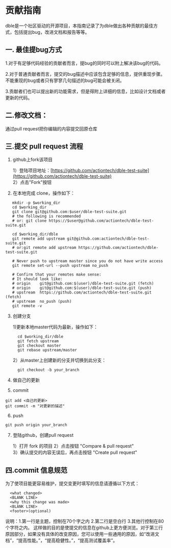 # 贡献指南

dble是一个社区驱动的开源项目，本指南记录了为dble做出各种贡献的最佳方式，包括提出bug，改进文档和报告等等。

## 一. 最佳提bug方式

1.对于有足够代码经验的贡献者而言，提bug的同时可以附上解决该bug的代码。

2.对于普通贡献者而言，提交的bug描述中应该包含足够的信息，提供重现步骤。不能重现的bug或者只有寥寥几句描述的bug可能会被关闭。

3.贡献者们也可以提出新的功能需求，但是得附上详细的信息，比如设计文档或者更新的代码。

## 二.修改文档：
通过pull request把你编辑的内容提交回原仓库

## 三.提交 pull request 流程
1. github上fork该项目

   1）登陆项目地址：[https://github.com/actiontech/dble-test-suite](https://github.com/actiontech/dble-test-suite)  
   2）点击"Fork"按钮

2. 在本地完成 clone，操作如下：
```   
   mkdir -p $working_dir
   cd $working_dir
   git clone git@github.com:$user/dble-test-suite.git
   # the following is recommended
   # or: git clone https://$user@github.com/actiontech/dble-test-suite.git

   cd $working_dir/dble
   git remote add upstream git@github.com:actiontech/dble-test-suite.git
   # or:git remote add upstream https://github.com/actiontech/dble-test-suite.git

   # Never push to upstream master since you do not have write access
   git remote set-url --push upstream no_push

   # Confirm that your remotes make sense:
   # It should look like:
   # origin    git@github.com:$(user)/dble-test-suite.git (fetch)
   # origin    git@github.com:$(user)/dble-test-suite.git (push)
   # upstream  https://github.com/actiontech/dble-test-suite.git (fetch)
   # upstream  no_push (push)
   git remote -v
```   
3. 创建分支

   1)更新本地master代码为最新，操作如下：
   ```
     cd $working_dir/dble
     git fetch upstream
     git checkout master
     git rebase upstream/master
   ```
   2）从master上创建新的分支并切换到此分支：
   ```
     git checkout -b your_branch
   ```
4. 做自己的更新
5. commit
```
git add <自己的更新>
git commit -m "对更新的描述"
```
6. push
```
git push origin your_branch
```
7. 登陆github，创建pull request

   1）打开 fork 的项目 
   2）点击按钮 "Compare & pull request"  
   3）确认提交的内容无误后，再点击按钮 "Create pull request"

## 四.commit 信息规范

为了使项目能更容易维护，提交变更时填写的信息请遵循以下方式：

```
  <what changed>
  <BLANK LINE>
  <why this change was made>
  <BLANK LINE>
  <footer>(optional)
 ```
  说明：1.第一行是主题，控制在70个字之内
        2.第二行是空白行
        3.其他行控制在80个字符之内。
  这样做的目的是使提交的信息在github上更方便浏览。对于第三行原因部分，如果没有具体的改变原因，您可以使用一些通用的原因，如“改进文档”，“提高性能。”，“提高稳健性。”，“提高测试覆盖率”。


